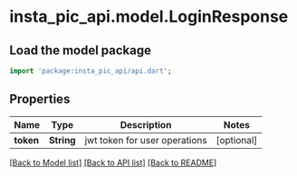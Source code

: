# insta_pic_api.model.LoginResponse

## Load the model package
```dart
import 'package:insta_pic_api/api.dart';
```

## Properties
Name | Type | Description | Notes
------------ | ------------- | ------------- | -------------
**token** | **String** | jwt token for user operations | [optional] 

[[Back to Model list]](../README.md#documentation-for-models) [[Back to API list]](../README.md#documentation-for-api-endpoints) [[Back to README]](../README.md)



